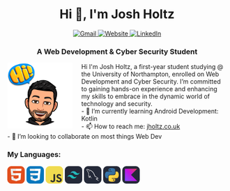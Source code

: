 <!-- TOP IMG -->
<!--<img src="code.jpg" style="height: 40vh; width: 100vw;" alt="Code Image">-->

<!--WELCOME-->
<h1 align='center'>Hi 👋, I'm Josh Holtz</h1>

<div align='center'>
<a href="mailto:contact@jholtz.com">
    <img src="https://img.shields.io/badge/Gmail-D14836?style=for-the-badge&logo=gmail&logoColor=white" alt="Gmail">
</a>
<a href="http://www.jholtz.co.uk">
    <img src="https://img.shields.io/badge/website-000000?style=for-the-badge&logo=About.me&logoColor=white" alt="Website"> <!--OR PORTFOLIO ICON: https://img.shields.io/badge/Portfolio-255E63?style=for-the-badge&logo=About.me&logoColor=white -->
</a>
<a href="https://www.linkedin.com/in/joshua-holtz-030b42278/" target="_blank">
    <img src="https://img.shields.io/badge/LinkedIn-0077B5?style=for-the-badge&logo=linkedin&logoColor=white" alt="LinkedIn">
</a>
</div>

<h3 align='center'>A Web Development & Cyber Security Student</h3>    

<img align="left" src="original-6F2018C6-E372-4B90-B8D2-45F3F07D3251.jpeg" alt='welcomeImg' width="150" height="150" style="margin-right: 20px;"/>

<!--ABOUT-->
<p>
  <div margin-to= 1em; margin-bottom= 1em>
    Hi I'm Josh Holtz, a first-year student studying @ the University of Northampton, enrolled on Web Development and Cyber Security. I’m committed to gaining hands-on experience and enhancing my skills to embrace in the dynamic world of technology and security.
  </div>

  <div>
  - 🌱 I’m currently learning Android Development: Kotlin<br>
  - 📫 How to reach me: <a href="http://www.jholtz.co.uk" target="_blank">jholtz.co.uk</a><br>
  - 👯 I’m looking to collaborate on most things Web Dev

  </div>
</p>

<!-- CODE LANGS -->
<h3>My Languages: </h3>
<p align="left"> 
  <img src="HTML.svg" width="40" height="40" alt="HTML Logo" />
  <img src="CSS.svg" width="40" height="40" alt="CSS Logo" />
  <img src="JavaScript.svg" width="40" height="40" alt="JS Logo" />
  <img src="TailwindCSS-Dark.svg" width="40" height="40" alt="Tailwind Logo" />
  <img src="MySQL-Dark.svg" width="40" height="40" alt="SQL Logo" />
  <img src="Python-Dark.svg" width="40" height="40" alt="SQL Logo" />
  <img src="Kotlin-Dark.svg" width="40" height="40" alt="SQL Logo" />

</p>

<!--
<h3 align="left">Connect with me:</h3>
<p align="left">
<a href="https://linkedin.com/in/joshua holtz" target="blank"><img align="center" src="https://raw.githubusercontent.com/rahuldkjain/github-profile-readme-generator/master/src/images/icons/Social/linked-in-alt.svg" alt="joshua holtz" height="30" width="40" /></a>
</p>
-->


<!--
**JoshHoltz/JoshHoltz** is a ✨ _special_ ✨ repository because its `README.md` (this file) appears on your GitHub profile.

Here are some ideas to get you started:

- 🔭 I’m currently working on ...
- 🌱 I’m currently learning ...
- 👯 I’m looking to collaborate on ...
- 🤔 I’m looking for help with ...
- 💬 Ask me about ...
- 📫 How to reach me: ...
- 😄 Pronouns: ...
- ⚡ Fun fact: ...
-->
